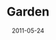 ---
layout: music 
title: "Garden"
date: 2011-05-24 
description: "Original song from The Story message series."
audio: "http://s3.amazonaws.com/crossroads-media/music/audio/Garden.mp3"
audio-duration: "03:46"
src: "http://s3.amazonaws.com/crossroads-media/images/Garden_190x110.jpg"
---